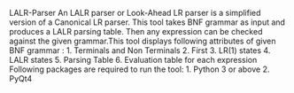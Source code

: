 LALR-Parser
 An LALR parser or Look-Ahead LR parser is a simplified version of a Canonical LR parser. This tool takes BNF grammar as input and produces a LALR parsing table. Then any expression can be checked
    against the given grammar.This tool displays following attributes of given BNF grammar :
        1. Terminals and Non Terminals
        2. First
        3. LR(1) states
        4. LALR states
        5. Parsing Table
        6. Evaluation table for each expression
    Following packages are required to run the tool:
        1. Python 3 or above
        2. PyQt4
    
    

